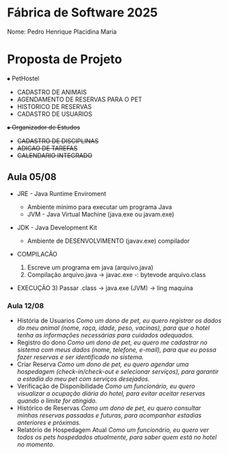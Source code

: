 # Fábrica de Software 2025
Nome: Pedro Henrique Placidina Maria

# Proposta de Projeto

⦁	PetHostel
  *  CADASTRO DE ANIMAIS
  *  AGENDAMENTO DE RESERVAS PARA O PET
  *  HISTORICO DE RESERVAS
  *  CADASTRO DE USUARIOS
    
<s>
 
⦁	Organizador de Estudos
  * CADASTRO DE DISCIPLINAS
  * ADICAO DE TAREFAS
  * CALENDARIO INTEGRADO

</s>

 ## Aula 05/08   

  - JRE - Java Runtime Enviroment
    - Ambiente minimo para executar um programa Java
    - JVM - Java Virtual Machine (java.exe ou javam.exe)

  - JDK - Java Development Kit
    - Ambiente de DESENVOLVIMENTO (javav.exe) compilador

  - COMPILACÃO
    1) Escreve um programa em java (arquivo.java)
    2) Compilação arquivo.java -> javac.exe -: bytevode
    arquivo.class
  - EXECUÇÃO
    3) Passar .class -> java.exe (JVM) -> ling maquina

### Aula 12/08
- História de Usuarios
    *Como um dono de pet, eu quero registrar os dados do meu animal (nome, raça, idade, peso, vacinas), para que o hotel tenha as informações necessárias para cuidados adequados.*
- Registro do dono 
    *Como um dono de pet, eu quero me cadastrar no sistema com meus dados (nome, telefone, e-mail), para que eu possa fazer reservas e ser identificado no sistema.*
- Criar Reserva 
    *Como um dono de pet, eu quero agendar uma hospedagem (check-in/check-out e selecionar serviços), para garantir a estadia do meu pet com serviços desejados.*  
- Verificação de Disponibilidade 
    *Como um funcionário, eu quero visualizar a ocupação diária do hotel, para evitar aceitar reservas quando o limite for atingido.*
- Histórico de Reservas 
    *Como um dono de pet, eu quero consultar minhas reservas passadas e futuras, para acompanhar estadias anteriores e próximas.*
- Relatório de Hospedagem Atual 
    *Como um funcionário, eu quero ver todos os pets hospedados atualmente, para saber quem está no hotel no momento.*
  
  







  

    
